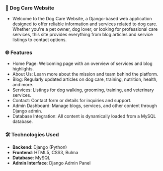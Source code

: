 ### 🐶 Dog Care Website
- Welcome to the Dog Care Website, a Django-based web application designed to offer reliable information and services related to dog care. Whether you're a pet owner, dog lover, or looking for professional care services, this site provides everything from blog articles and service listings to contact options.

### 🌐 Features
- Home Page: Welcoming page with an overview of services and blog highlights.
- About Us: Learn more about the mission and team behind the platform.
- Blog: Regularly updated articles on dog care, training, nutrition, health, and more.
- Services: Listings for dog walking, grooming, training, and veterinary services.
- Contact: Contact form or details for inquiries and support.
- Admin Dashboard: Manage blogs, services, and other content through Django admin.
- Database Integration: All content is dynamically loaded from a MySQL database.

### 🛠️ Technologies Used
- **Backend**: Django (Python)
- **Frontend**: HTML5, CSS3, Bulma 
- **Database**: MySQL
- **Admin Interface**: Django Admin Panel

